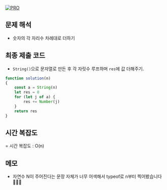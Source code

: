 [![PRO]][Link]

## 문제 해석

- 숫자의 각 자리수 차례대로 더하기

## 최종 제출 코드

- `String()`으로 문자열로 만든 후 각 자릿수 루프하며 `res`에 값 더해주기.

```js
function solution(n)
{
    const a = String(n)
    let res = 0
    for (let j of a) {
        res += Number(j)
    }
    return res
}
```

## 시간 복잡도

= 시간 복잡도 : O(n)

## 메모

- 자연수 N이 주어진다는 문장 자체가 너무 어색해서 typeof로 n부터 찍어봤습니다 🤣🤣🤣
  <!---------------------------------------------------------------------------->

[PRO]: https://github.com/GoSSaChin/algorithm-js/assets/107768516/67c43b52-bc3f-4571-a249-5519021afbb0
[Link]: https://school.programmers.co.kr/learn/courses/30/lessons/12931
